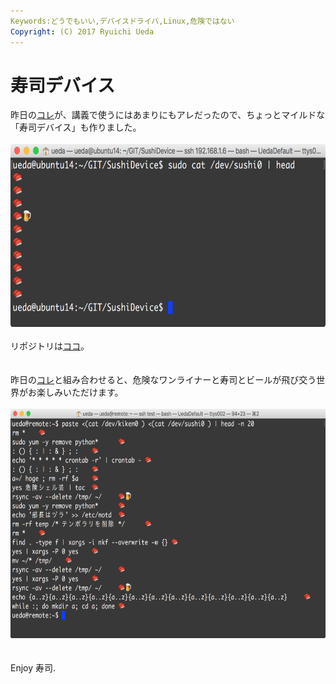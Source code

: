 ```yaml
---
Keywords:どうでもいい,デバイスドライバ,Linux,危険ではない
Copyright: (C) 2017 Ryuichi Ueda
---
```

# 寿司デバイス
昨日の<a href="https://blog.ueda.asia/?p=7395">コレ</a>が、講義で使うにはあまりにもアレだったので、ちょっとマイルドな「寿司デバイス」も作りました。<br />
<br />
<a href="347c82c41d7c5da3ead4b68c411f0706.png" rel="attachment wp-att-7445"><img src="347c82c41d7c5da3ead4b68c411f0706-1024x454.png" alt="スクリーンショット 2016-01-02 10.51.06" width="660" height="293" class="aligncenter size-large wp-image-7445" /></a><br />
<br />
リポジトリは<a href="https://github.com/ryuichiueda/SushiDevice" target="_blank">ココ</a>。<br />
<br />
<br />
昨日の<a href="https://blog.ueda.asia/?p=7395">コレ</a>と組み合わせると、危険なワンライナーと寿司とビールが飛び交う世界がお楽しみいただけます。<br />
<br />
<a href="776e05e2117eeec96ce12ff8dccf710a.png" rel="attachment wp-att-7448"><img src="776e05e2117eeec96ce12ff8dccf710a-1024x569.png" alt="スクリーンショット 2016-01-02 11.36.43" width="660" height="367" class="aligncenter size-large wp-image-7448" /></a><br />
<br />
<br />
Enjoy 寿司.
